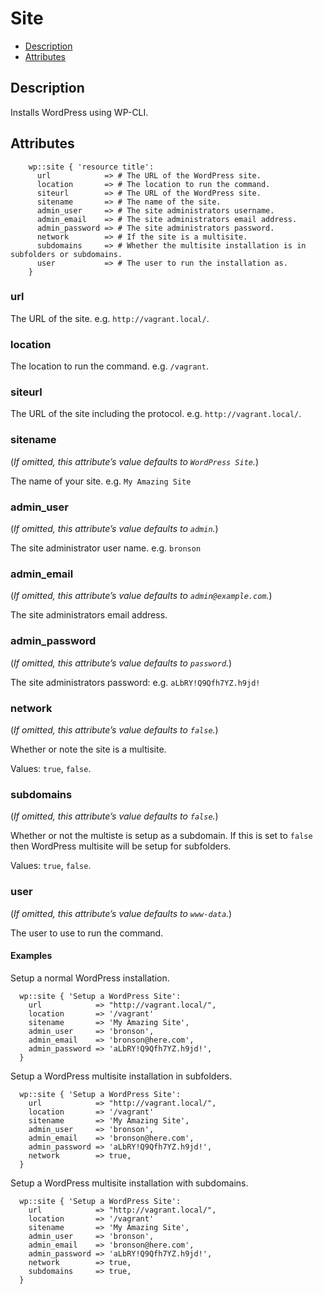 # Site

* [Description](/classes/site.html#description)
* [Attributes](/classes/site.html#attributes)

## Description

Installs WordPress using WP-CLI.

## Attributes
```puppet
    wp::site { 'resource title':
      url            => # The URL of the WordPress site.
      location       => # The location to run the command.
      siteurl        => # The URL of the WordPress site.
      sitename       => # The name of the site.
      admin_user     => # The site administrators username.
      admin_email    => # The site administrators email address.
      admin_password => # The site administrators password.
      network        => # If the site is a multisite.
      subdomains     => # Whether the multisite installation is in subfolders or subdomains.
      user           => # The user to run the installation as.
    }
```

### url

The URL of the site. e.g. `http://vagrant.local/`.

### location

The location to run the command. e.g. `/vagrant`.

### siteurl

The URL of the site including the protocol. e.g. `http://vagrant.local/`.

### sitename

(*If omitted, this attribute’s value defaults to `WordPress Site`.*)

The name of your site. e.g. `My Amazing Site`

### admin_user

(*If omitted, this attribute’s value defaults to `admin`.*)

The site administrator user name. e.g. `bronson`

### admin_email

(*If omitted, this attribute’s value defaults to `admin@example.com`.*)

The site administrators email address.

### admin_password

(*If omitted, this attribute’s value defaults to `password`.*)

The site administrators password: e.g. `aLbRY!Q9Qfh7YZ.h9jd!`

### network

(*If omitted, this attribute’s value defaults to `false`.*)

Whether or note the site is a multisite.

Values: `true`, `false`.

### subdomains

(*If omitted, this attribute’s value defaults to `false`.*)

Whether or not the multiste is setup as a subdomain. If this is set to `false` then WordPress multisite will be setup for subfolders.

Values: `true`, `false`.

### user

(*If omitted, this attribute’s value defaults to `www-data`.*)

The user to use to run the command.

#### Examples
Setup a normal WordPress installation.
```puppet
  wp::site { 'Setup a WordPress Site':
    url            => "http://vagrant.local/",
    location       => '/vagrant'
    sitename       => 'My Amazing Site',
    admin_user     => 'bronson',
    admin_email    => 'bronson@here.com',
    admin_password => 'aLbRY!Q9Qfh7YZ.h9jd!',
  }
```

Setup a WordPress multisite installation in subfolders.
```puppet
  wp::site { 'Setup a WordPress Site':
    url            => "http://vagrant.local/",
    location       => '/vagrant'
    sitename       => 'My Amazing Site',
    admin_user     => 'bronson',
    admin_email    => 'bronson@here.com',
    admin_password => 'aLbRY!Q9Qfh7YZ.h9jd!',
    network        => true,
  }
```

Setup a WordPress multisite installation with subdomains.
```puppet
  wp::site { 'Setup a WordPress Site':
    url            => "http://vagrant.local/",
    location       => '/vagrant'
    sitename       => 'My Amazing Site',
    admin_user     => 'bronson',
    admin_email    => 'bronson@here.com',
    admin_password => 'aLbRY!Q9Qfh7YZ.h9jd!',
    network        => true,
    subdomains     => true,
  }
```
